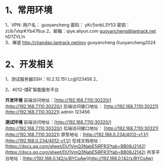 # 1、常用环境

1、VPN:  用户名： guoyancheng  密码： yKc5snbL3Y53   密钥： zUb7xIqrKYb476ux
2、邮箱：qiye.aliyun.com   guoyancheng@lantrack.net   hD?ZVL!n    
3、禅道  http://chandao.lantrack.net/pro  guoyancheng   Guoyancheng2024
 


# 2、开发相关

1、测试服务器SSH：10.2.12.151     Lc@123456
2、

2、4012-煤矿智能服务平台

**开发环境**
前端访问地址：[http://192.168.7.110:30220/](http://192.168.7.110:30220/)
后端访问接口地址： [http://192.168.7.110:30221](http://192.168.7.110:30221)
admin 123456

**测试环境**
前端访问地址：[http://192.168.7.110:30320/](http://192.168.7.110:30320/)
后端访问接口地址： [http://192.168.7.110:30321](http://192.168.7.110:30321)
原型地址：[http://192.168.0.234/4012-v1.1/](http://192.168.0.234/4012-v1.1/)
在线文档地址：[https://docs.qq.com/sheet/DU1VmQ3NabE5jRFR3?tab=BB08J2142](https://docs.qq.com/sheet/DU1VmQ3NabE5jRFR3?tab=BB08J2142)
共享平台地址：[http://192.168.0.142/x/BYCsAw](http://192.168.0.142/x/BYCsAw)





